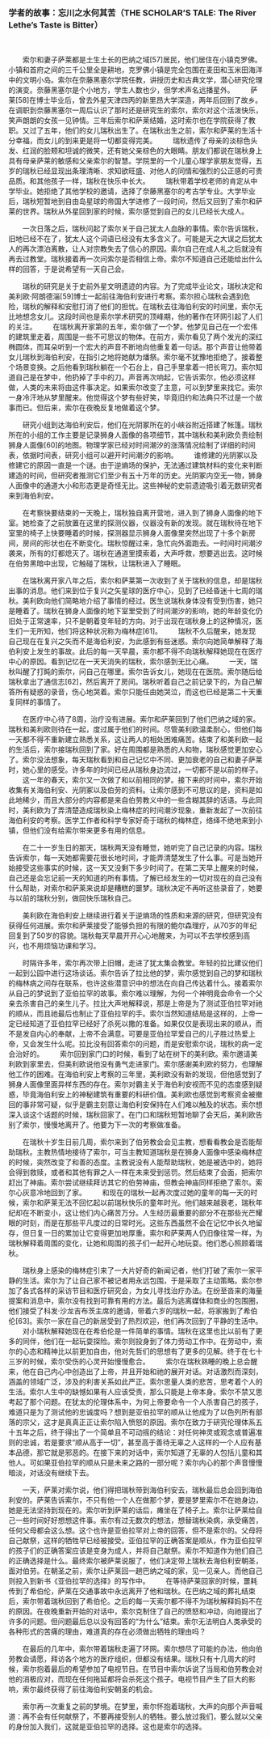 ### 学者的故事：忘川之水何其苦（THE SCHOLAR’S TALE: The River Lethe’s Taste is Bitter）

&emsp;&emsp;


&emsp;&emsp;索尔和妻子萨莱都是土生土长的巴纳之域[57]居民，他们居住在小镇克罗佛。小镇和首府之间的三千公里全是耕地，克罗佛小镇是完全包围在麦田和玉米田海洋中的文明小岛。索尔在奈藤黑塞尔学院任教，讲授历史和古典文学，潜心研究伦理的演变。奈藤黑塞尔是个小地方，学生人数也少，但学术声名远播星外。
&emsp;&emsp;萨莱[58]在博士毕业后，曾去外星天津四丙的新里昂大学深造，两年后回到了故乡。在调职到奈藤黑塞尔一周后认识了那时还是研究生的索尔，索尔对这个活泼快乐，笑声朗朗的女孩一见钟情。三年后索尔和萨莱结婚，这时索尔也在学院获得了教职。又过了五年，他们的女儿瑞秋出生了。在瑞秋出生之前，索尔和萨莱的生活十分幸福，而女儿的到来更是将一切都变得完美。
&emsp;&emsp;瑞秋遗传了母亲的淡棕色头发、红润的脸颊和坦诚的微笑，还有她父亲棕色的大眼睛。朋友们都说在瑞秋身上具有母亲萨莱的敏感和父亲索尔的智慧。学院里的一个儿童心理学家朋友觉得，五岁的瑞秋已经显现出条理清晰、求知欲旺盛、对他人的同情和强烈的公正感的可贵品质。和其他孩子一样，瑞秋在快乐中长大。
&emsp;&emsp;瑞秋带着学校老师的肯定从中学毕业。她拒绝了其他学校的邀请，选择了奈藤黑塞尔的考古学专业。大学毕业后，瑞秋短暂地到自由岛星球的帝国大学进修了一段时间，然后又回到了索尔和萨莱的世界。瑞秋从外星回到家的时候，索尔感觉到自己的女儿已经长大成人。

&emsp;&emsp;一次日落之后，瑞秋问起了索尔关于自己犹太人血脉的事情。索尔告诉瑞秋，旧地已经不在了，犹太人这个词语已经没有太多含义了。可能是天之大误之后犹太人的再次漂泊离散，让人对宗教失去了信心的原因。索尔自己在成人礼之后就没有再去过教堂。瑞秋接着再一次问索尔是否相信上帝。索尔不知道自己还能给出什么样的回答，于是说希望有一天自己会。

&emsp;&emsp;瑞秋的研究是关于史前外星文明遗迹的内容。为了完成毕业论文，瑞秋决定和美利欧·阿朗德淄[59]博士一起前往海伯利安进行考察。索尔担心瑞秋会遇到危险，瑞秋的解释和安慰打消了他们的担忧。在瑞秋去往海伯利安的时间里，索尔无比地想念女儿。这段时间也是索尔学术研究的顶峰期，他的著作在环网引起了人们的关注。
&emsp;&emsp;在瑞秋离开家第的五年，索尔做了一个梦。他梦见自己在一个宏伟的建筑里走着，周围是一些不可思议的物体。在前方，索尔看见了两个发光的深红椭圆体，而耳朵听到一个宏大的声音不断地向他重复着一句话。那个声音让他带着女儿瑞秋到海伯利安，在指引之地将她献为燔祭。索尔毫不犹豫地拒绝了。接着整个场景变换。之后他看到瑞秋躺在一个石台上，自己手里拿着一把长弯刀。索尔知道自己是在梦中，他扔掉了手中的刀。声音再次响起，它告诉索尔，他必须这样做，人类的未来将由这件事决定。如果索尔改变了主意，可以到梦里来找它。索尔一身冷汗地从梦里醒来。他觉得这个梦有些好笑，毕竟旧约和法典只不过是一个故事而已。但后来，索尔在夜晚反复地做着这个梦。

&emsp;&emsp;研究小组到达海伯利安后，他们在光阴冢所在的小峡谷附近搭建了帐篷。瑞秋所在的小组的工作主要是记录狮身人面像的各项细节，其中瑞秋和美利欧负责绘制狮身人面像[60]的地图。物理学家已经对时间潮汐的涨落情况绘制了详细的时间表，依据时间表，研究小组可以避开时间潮汐的影响。
&emsp;&emsp;谁修建的光阴冢以及修建它的原因一直是一个谜。由于逆熵场的保护，无法通过建筑材料的变化来判断建造的时间，但研究者推测它们至少有五十万年的历史。光阴冢内空无一物，狮身人面像中的通道大小和形态更是奇怪无比。这些神秘的史前遗迹吸引着无数研究者来到海伯利安。

&emsp;&emsp;在考察快要结束的一天晚上，瑞秋独自离开营地，进入到了狮身人面像的地下室。她检查了之前放置在这里的探测仪器，仪器没有新的发现。就在瑞秋待在地下室里的椅子上快要睡着的时候，探测器显示狮身人面像里突然出现了十多个新房间，房间的形状也在不断变化。瑞秋惊醒过来，急忙向外面跑去。一时间时间潮汐袭来，所有的灯都熄灭了。瑞秋在通道里摸索着，大声呼救，想要逃出去。这时候在伯劳黑暗中出现，它触碰了瑞秋，让瑞秋进入了睡眠。

&emsp;&emsp;在瑞秋离开家八年之后，索尔和萨莱第一次收到了关于瑞秋的信息，却是瑞秋出事的消息。他们来到位于复兴之矢星球的医疗中心，见到了已经昏迷十七周的瑞秋。美利欧向他们简略地介绍了事情的经过。医生说瑞秋身体没有受到伤害，她只是睡着了。瑞秋在狮身人面像的地下室里受到了时间潮汐的影响，她的年龄变化仍旧处于正常速率，只不是朝着变年轻的方向。对于出现在瑞秋身上的这种情况，医生们一无所知，他们将这种状况称为梅林症[61]。
&emsp;&emsp;瑞秋不久后醒来，她发现自己现在在复兴之矢而不是海伯利安，为此感到有些迷惑。索尔向她简单解释了海伯利安上发生的事故。此后的每一天早晨，索尔都不得不向瑞秋解释她现在在医疗中心的原因。看到记忆在一天天消失的瑞秋，索尔感到无比心痛。
&emsp;&emsp;一天，瑞秋叫醒了打盹的索尔，问自己在哪里。索尔告诉女儿，她现在在医院。索尔随后给瑞秋拿出了通信志[62]，然后离开了房间。瑞秋听着自己之前记录下的，为自己解答所有疑惑的录音，伤心地哭着。索尔只能任由她哭泣，而这也已经是第二十天重复同样的事情了。

&emsp;&emsp;在医疗中心待了8周，治疗没有进展。索尔和萨莱回到了他们巴纳之域的家。瑞秋和美利欧则待在一起，度过属于他们的时间。尽管美利欧温柔耐心，但他们每一天都不得不重新建立熟悉关系，这让两人的相处困难痛苦。结束了和美利欧一起的生活后，索尔接瑞秋回到了家。好在周围都是熟悉的人和物，瑞秋感觉更加安心了。索尔没法想象，每天瑞秋看到和自己记忆中不同、更加衰老的自己和妻子萨莱时，她心里的感受。许多年的时间已经从瑞秋身边流过，一切都不是以前的样子。
&emsp;&emsp;这一年的春天，索尔又一次做了和以前相同的梦。接下来的时间中，索尔开始收集有关海伯利安、光阴冢以及伯劳的资料。让索尔感到不可思议的是，资料是如此地稀少，而且大部分的内容都是来自伯劳教义中的一些含糊其辞的话语。与此同时，美利欧为了弄清楚造成瑞秋染上梅林症的时间潮汐现象，重新发起了一次前往海伯利安的考察。医学工作者和科学专家好奇于瑞秋的梅林症，络绎不绝地来到小镇，但他们没有给索尔带来更多有用的信息。

&emsp;&emsp;在二十一岁生日的那天，瑞秋两天没有睡觉，她听完了自己记录的内容。瑞秋告诉索尔，每一天她都需要花很长地时间，才能弄清楚发生了什么事。可是当她开始接受这些事实的时候，这一天又没剩下多少时间了。在第二天早上醒来的时候，自己还是会忘记前一天的知道的所有事情。了解已经发生的一切对现在的自己没有什么帮助，对索尔和萨莱来说却是糟糕的噩梦。瑞秋决定不再听这些录音了，她要与以前的瑞秋分别，做回快乐瑞秋自己。

&emsp;&emsp;美利欧在海伯利安上继续进行着关于逆熵场的性质和来源的研究，但研究没有获得任何进展。索尔和萨莱接受了能够负担的有限的鲍尔森理疗，从70岁的年纪回复到了50岁的容貌。瑞秋每天早晨开开心心地醒来，为可以不去学校感到高兴，也不用烦恼功课和学习。

&emsp;&emsp;时隔许多年，索尔再次带上旧帽，走进了犹太集会教堂。年轻的拉比建议他们一起到公园中进行这场谈话。索尔告诉了拉比他的梦，索尔感觉到自己的梦和瑞秋的梅林病之间存在联系，也许这些潜意识中的想法在向自己传达着什么。接着索尔从自己的梦说到了亚伯拉罕的故事。索尔难以理解，为何一个神明竟会命令一个父亲去杀害自己的亲生儿子。拉比大声地解释说，那是上帝是为了测试亚伯拉罕对祂的顺从，而且祂最后也制止了亚伯拉罕的手。索尔当然知道结局是这样的，上帝一定已经知道了亚伯拉罕已经好了杀死以撒的准备。如果仅仅是表现出来的顺从，而不是发自内心的奉献，上帝不会满意。可要是亚伯拉罕爱自己的儿子胜过热爱上帝，又会发生什么呢。拉比没有回答索尔的问题，而是安慰索尔说，瑞秋的病一定会治好的。
&emsp;&emsp;索尔回到家门口的时候，看到了站在树下的美利欧。索尔邀请美利欧到家里去，但美利欧说他没有勇气走进家门。索尔感谢美利欧的努力，也理解他工作的困难。在海伯利安上考察的三年里，美利欧没有新的发现，但他感觉到了狮身人面像里面异样东西的存在。索尔对霸主关于海伯利安视而不见的态度感到疑惑，毕竟海伯利安上的神秘建筑有重要的科研价值。美利欧也感觉到考察资金被撤回的事非常可疑，似乎是霸主刻意让海伯利安保持在人们难以触及的状态。索尔想深入谈这个话题的时候，瑞秋回家了。在门口和瑞秋短暂地聊了会天后，美利欧告别了索尔，慢慢地离开了。他要为下一次的考察做准备。

&emsp;&emsp;在瑞秋十岁生日前几周，索尔来到了伯劳教会会见主教，想看看教会是否能帮助瑞秋。主教热情地接待了索尔，可当主教知道瑞秋是在狮身人面像中感染梅林症的时候，突然改变了和善的态度。主教说没有人能帮助瑞秋，她是被选中的，她将会得到救赎，或者和其他有罪之人一样在未来受到惩罚。然后结束了会面，把索尔赶出了神庙。索尔尝试继续拜访其它的伯劳神庙，但教会神庙同样拒绝了索尔。索尔心灰意冷地回到了家。
&emsp;&emsp;和现在的瑞秋一起再次度过她的童年的每一天的时候，索尔和萨莱无法不回忆起以前瑞秋快乐的童年时光。他们越来越衰老，瑞秋年纪却在不断变小，这让他们内心痛苦万分。人生经历最重要的部分不在那些光芒耀眼的时刻，而是在那些平凡度过的日常时光。这些东西虽然不会在记忆中长久地留存，但日复一日的累加让它变得更加地厚重。索尔和萨莱两人仍旧像往常一样，为瑞秋解释着周围的变化，让她和周围的孩子们一起开心地玩耍。他们悉心照顾着瑞秋。

&emsp;&emsp;瑞秋身上感染的梅林症引来了一大片好奇的新闻记者，他们打破了索尔一家平静的生活。索尔为了让自己家不被记者用永远包围，于是采取了主动策略。索尔参加了各式各样的采访节目和医疗研究会，为女儿寻找治疗办法。在纷至沓来的海量提案和消息中，索尔没有找到可靠有用的方法。最后为逃离媒体和商业的包围圈，他们接受了科发·沙龙吉布茨主席的邀请，带着六岁的瑞秋一起，将家搬到了希伯伦[63]。索尔一家在自己的新居受到了热烈欢迎，他们再次回到了平静的生活中。
&emsp;&emsp;对小瑞秋解释她现在在希伯伦是一件简单的事情。瑞秋在这里也比以前有了更多的同伴，他们在一起玩耍探险。索尔则投身到了体力劳动工作中。在劳动中，索尔的心态和精神比以前更加自由，他对先哲们的思想有了更多的见解。终于在七十三岁的时候，索尔受伤的心灵开始慢慢愈合。
&emsp;&emsp;索尔在瑞秋熟睡的晚上总会醒来，他在自己内心中创造出了上帝，并且开始和祂的展开对话。对话激烈而深刻，涵盖的领域广泛，涉及的利害关系如此严正。索尔思量人类的悲苦，思考着个人的生活。索尔人生中的缺憾如果有人应该受责，那么只能是上帝本身。索尔不禁又思考起了那个问题。在犹太的伦理体系中，为何上帝要命令一个人杀害自己的孩子，难道只是为了测试他的忠诚度吗？想到是亚伯拉罕的顺从让他成为了以色列所有部落的宗父，这才是真真正正让索尔陷入愤怒的原因。索尔在致力于研究伦理体系五十五年之后，终于得出了一个简单且不可动摇的结论：对任何神灵或观念或普遍准则的忠诚，若是要求“顺从高于一切”，甚至高于善待无辜之人这样的一个人应有基本品德，那它就是邪恶的。在接下来的对话中，索尔知道了无辜的人包括儿童和其他人。可如果亚伯拉罕的顺从只是未来之路的一部分呢？索尔内心的那个声音慢慢暗淡，对话没有继续下去。

&emsp;&emsp;一天，萨莱对索尔说，他们得把瑞秋带到海伯利安去，瑞秋最后总会回到海伯利安的。萨莱告诉索尔，不只有他一个人在做那个梦，要是梦里索尔不在她身边，她是无法坚持到现在的。索尔听到萨莱的话后，瘫坐在了椅子上。索尔让萨莱给自己一些时间好好想想这件事。索尔有过无数次的想法，想替瑞秋染病，承受痛苦，任何父母都会这么想。这个也许是亚伯拉罕对上帝的回答，但不是索尔的。父母将自己献祭，这样的牺牲早已经被接受。亚伯拉罕的正确答案是顺从，作为亚伯拉罕的孩子们的正确答案应该是变身为成人，并将自己献祭。索尔不知道作为他们自己的正确选择是什么。最终索尔被萨莱说服了，他们决定带上瑞秋去海伯利安朝圣，面对伯劳。在朝圣之前，索尔让萨莱回一趟巴纳之域的家，见一见亲人。而他自己则投入到新书《亚伯拉罕的选择》的写作中。
&emsp;&emsp;在等待萨莱回家的时候，噩耗传到了希伯伦，萨莱在交通事故中永远离开了他和瑞秋。在巴纳之域的葬礼结束后，索尔带着瑞秋回到了希伯伦。之后的每一天索尔都不得不为瑞秋解释妈妈不在的原因。在夜晚重新开始的对话中，索尔克制住了自己的愤怒和冲动，向祂提出了许多的问题。但问题最后总以没有回答的“为什么”结束。索尔无法明白人类承受的各种形式的苦痛的理由，难道真的存在必须做出牺牲的理由吗？

&emsp;&emsp;在最后的几年中，索尔带着瑞秋走遍了环网。索尔想尽了可能的办法，他向伯劳教会请愿，拜访各个地方的医疗组织，但都没有结果。瑞秋只有十几周大的时候，索尔抱着最后的希望参加了电视节目。在节目中索尔诉说了当局和伯劳教会对他的消极应对，而现在任何拖延都将会杀死这个孩子。电视节目产生了巨大的影响，索尔最终获得了前往海伯利安朝圣的机会。

&emsp;&emsp;索尔再一次重复之前的梦境。在梦里，索尔怀抱着瑞秋，大声的向那个声音喊道：再不会有任何献祭了，不要再接受别人的牺牲。要么放过我们，要么就以父亲的身份加入我们，这就是亚伯拉罕的选择。这也是索尔的选择。
